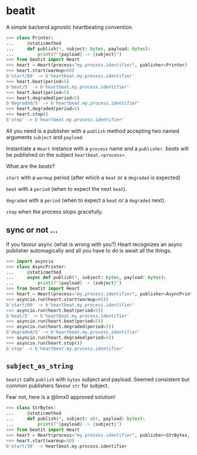 # beatit

A simple backend agnostic heartbeating convention.

```Python
>>> class Printer:
...     @staticmethod
...     def publish(*, subject: bytes, payload: bytes):
...         print(f"{payload} -> {subject}")
>>> from beatit import Heart
>>> heart = Heart(process="my.process.identifier", publisher=Printer)
>>> heart.start(warmup=60)
b'start/60' -> b'heartbeat.my.process.identifier'
>>> heart.beat(period=5)
b'beat/5' -> b'heartbeat.my.process.identifier'
>>> heart.beat(period=5)
>>> heart.degraded(period=5)
b'degraded/5' -> b'heartbeat.my.process.identifier'
>>> heart.degraded(period=5)
>>> heart.stop()
b'stop' -> b'heartbeat.my.process.identifier'

```

All you need is a publisher with a `publish` method accepting two named arguments `subject` and `payload`.

Instantiate a `Heart` instance with a `process` name and a `publisher`. *beats* will be published on the subject `heartbeat.<process>`.

What are the *beats*?

`start` with a `warmup` period (after which a `beat` or a `degraded` is expected)

`beat` with a `period` (when to expect the next `beat`).

`degraded` with a `period` (when to expect a `beat` or a `degraded` next).

`stop` when the process stops gracefully.

sync or not ...
---------------

If you favour async (what is wrong with you?) Heart recognizes an async publisher automagically and all you have to do is await all the things.

```Python
>>> import asyncio
>>> class AsyncPrinter:
...     @staticmethod
...     async def publish(*, subject: bytes, payload: bytes):
...         print(f"{payload} -> {subject}")
>>> from beatit import Heart
>>> heart = Heart(process="my.process.identifier", publisher=AsyncPrinter)
>>> asyncio.run(heart.start(warmup=60))
b'start/60' -> b'heartbeat.my.process.identifier'
>>> asyncio.run(heart.beat(period=5))
b'beat/5' -> b'heartbeat.my.process.identifier'
>>> asyncio.run(heart.beat(period=5))
>>> asyncio.run(heart.degraded(period=5))
b'degraded/5' -> b'heartbeat.my.process.identifier'
>>> asyncio.run(heart.degraded(period=5))
>>> asyncio.run(heart.stop())
b'stop' -> b'heartbeat.my.process.identifier'

```

`subject_as_string`
-------------------

`beatit` calls `publish` with `bytes` subject and payload. Seemed consistent but common publishers favour `str` for subject.

Fear not, here is a @limx0 approved solution!

```Python
>>> class StrBytes:
...     @staticmethod
...     def publish(*, subject: str, payload: bytes):
...         print(f"{payload} -> {subject}")
>>> from beatit import Heart
>>> heart = Heart(process="my.process.identifier", publisher=StrBytes, subject_as_string=True)
>>> heart.start(warmup=30)
b'start/30' -> heartbeat.my.process.identifier

```

